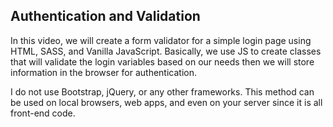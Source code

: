 
## Authentication and Validation

In this video, we will create a form validator for a simple login page using HTML, SASS, and Vanilla JavaScript. Basically, we use JS to create classes that will validate the login variables based on our needs then we will store information in the browser for authentication.

I do not use Bootstrap, jQuery, or any other frameworks. This method can be used on local browsers, web apps, and even on your server since it is all front-end code.
